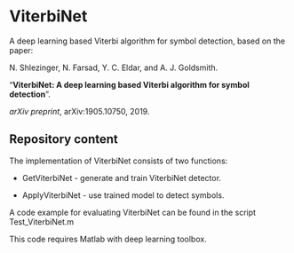 # ViterbiNet
A deep learning based Viterbi algorithm for symbol detection, based on the paper:

N. Shlezinger, N. Farsad, Y. C. Eldar, and A. J. Goldsmith. 

“**ViterbiNet: A deep learning based Viterbi algorithm for symbol detection**”. 

*arXiv preprint*, arXiv:1905.10750, 2019.


## Repository content
The implementation of ViterbiNet consists of two functions:

-  GetViterbiNet - generate and train ViterbiNet detector.
  
-  ApplyViterbiNet - use trained model to detect symbols.
  
A code example for evaluating ViterbiNet can be found in the script Test_ViterbiNet.m

This code requires Matlab with deep learning toolbox.

